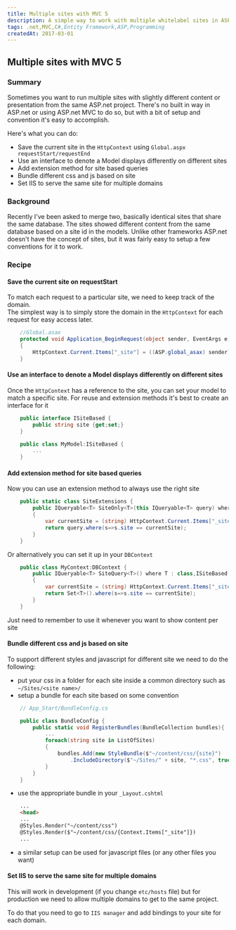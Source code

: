 ```yaml
---
title: Multiple sites with MVC 5
description: A simple way to work with multiple whitelabel sites in ASP.net
tags: .net,MVC,C#,Entity Framework,ASP,Programming
createdAt: 2017-03-01
---
```


## Multiple sites with MVC 5
### Summary
Sometimes you want to run multiple sites with slightly different content or presentation from the same ASP.net project.
There's no built in way in ASP.net or using ASP.net MVC to do so, but with a bit of setup and convention it's easy to accomplish.

Here's what you can do:

* Save the current site in the `HttpContext` using `Global.aspx requestStart/requestEnd`
* Use an interface to denote a Model displays differently on different sites
* Add extension method for site based queries
* Bundle different css and js based on site
* Set IIS to serve the same site for multiple domains


### Background

Recently I've been asked to merge two, basically identical sites that share the same database.
The sites showed different content from the same database based on a site id in the models.
Unlike other frameworks ASP.net doesn't have the concept of sites, but it was fairly easy to setup a few conventions for it to work.


### Recipe

#### Save the current site on requestStart

To match each request to a particular site, we need to keep track of the domain.  
The simplest way is to simply store the domain in the `HttpContext` for each request for easy access later.

```csharp
    //Global.asax
    protected void Application_BeginRequest(object sender, EventArgs e)
    {
        HttpContext.Current.Items["_site"] = ((ASP.global_asax) sender).Request.Url.Host;
    }
```


#### Use an interface to denote a Model displays differently on different sites

Once the `HttpContext` has a reference to the site, you can set your model to match a specific site.
For reuse and extension methods it's best to create an interface for it

```csharp
    public interface ISiteBased {
        public string site {get;set;}
    }

    public class MyModel:ISiteBased {
        ...
    }
```


#### Add extension method for site based queries

Now you can use an extension method to always use the right site

```csharp
    public static class SiteExtensions {
        public IQueryable<T> SiteOnly<T>(this IQueryable<T> query) where T : class,ISiteBased
        {
            var currentSite = (string) HttpContext.Current.Items["_site"];
            return query.where(s=>s.site == currentSite);
        }
    }
```

Or alternatively you can set it up in your `DBContext`

```csharp
    public class MyContext:DBContext {
        public IQueryable<T> SiteQuery<T>() where T : class,ISiteBased
        {
            var currentSite = (string) HttpContext.Current.Items["_site"];
            return Set<T>().where(s=>s.site == currentSite);
        }
    }
```

Just need to remember to use it whenever you want to show content per site


#### Bundle different css and js based on site

To support different styles and javascript for different site we need to do the following:

* put your css in a folder for each site inside a common directory such as `~/Sites/<site name>/`
* setup a bundle for each site based on some convention

```csharp
    // App_Start/BundleConfig.cs

    public class BundleConfig {
        public static void RegisterBundles(BundleCollection bundles){
            ...
            foreach(string site in ListOfSites)
            {
                bundles.Add(new StyleBundle($"~/content/css/{site}")
                    .IncludeDirectory($"~/Sites/" + site, "*.css", true));
            }
        }
    }
```

* use the appropriate bundle in your `_Layout.cshtml`

```html
    ...
    <head>
    ...
    @Styles.Render("~/content/css")
    @Styles.Render($"~/content/css/{Context.Items["_site"]})
    ...
```

* a similar setup can be used for javascript files (or any other files you want)


#### Set IIS to serve the same site for multiple domains

This will work in development (if you change `etc/hosts` file) but for production we need to allow multiple domains
to get to the same project.

To do that you need to go to `IIS manager` and add bindings to your site for each domain.